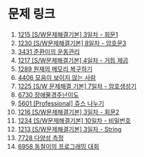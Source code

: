 # 문제 링크
1. [1215 [S/W문제해결기본] 3일차 - 회문1](https://swexpertacademy.com/main/code/problem/problemList.do?problemTitle=1215&orderBy=FIRST_REG_DATETIME&select-1=&pageSize=10&pageIndex=1)
2. [1230 [S/W문제해결기본] 8일차 - 암호문3](https://swexpertacademy.com/main/code/problem/problemList.do?problemTitle=1230&orderBy=FIRST_REG_DATETIME&select-1=&pageSize=10&pageIndex=1)
3. [3431 준환이의 운동관리](https://swexpertacademy.com/main/code/problem/problemList.do?problemTitle=3431&orderBy=FIRST_REG_DATETIME&select-1=&pageSize=10&pageIndex=1)
4. [1217 [S/W문제해결기본] 4일차 - 거듭 제곱](https://swexpertacademy.com/main/code/problem/problemList.do?problemTitle=1217&orderBy=FIRST_REG_DATETIME&select-1=&pageSize=10&pageIndex=1)
5. [1289 원재의 메모리 복구하기](https://swexpertacademy.com/main/code/problem/problemList.do?problemTitle=1289&orderBy=FIRST_REG_DATETIME&select-1=&pageSize=10&pageIndex=1)
6. [4406 모음이 보이지 않는 사람](https://swexpertacademy.com/main/code/problem/problemList.do?problemTitle=4406&orderBy=FIRST_REG_DATETIME&select-1=&pageSize=10&pageIndex=1)
7. [1225 [S/W 문제해결 기본] 7일차 - 암호생성기](https://swexpertacademy.com/main/code/problem/problemList.do?problemTitle=1225&orderBy=FIRST_REG_DATETIME&select-1=&pageSize=10&pageIndex=1)
8. [6730 장애물경주난이도](https://swexpertacademy.com/main/code/problem/problemList.do?problemTitle=6730&orderBy=FIRST_REG_DATETIME&select-1=&pageSize=10&pageIndex=1)
9. [5601 [Professional] 쥬스 나누기](https://swexpertacademy.com/main/code/problem/problemList.do?problemTitle=5601&orderBy=FIRST_REG_DATETIME&select-1=&pageSize=10&pageIndex=1)
10. [1216 [S/W문제해결기본] 3일차 - 회문2](https://swexpertacademy.com/main/code/problem/problemList.do?problemTitle=1216&orderBy=FIRST_REG_DATETIME&select-1=&pageSize=10&pageIndex=1)
11. [1234 [S/W문제해결기본] 10일차 - 비밀번호](https://swexpertacademy.com/main/code/problem/problemList.do?problemTitle=1234&orderBy=FIRST_REG_DATETIME&select-1=&pageSize=10&pageIndex=1)
12. [1213 [S/W문제해결기본] 3일차 - String](https://swexpertacademy.com/main/code/problem/problemList.do?problemTitle=1213&orderBy=FIRST_REG_DATETIME&select-1=&pageSize=10&pageIndex=1)
13. [7728 다양성 측정 ](https://swexpertacademy.com/main/code/problem/problemList.do?problemTitle=7728&orderBy=FIRST_REG_DATETIME&select-1=&pageSize=10&pageIndex=1)
14. [6958 동철이의 프로그래밍 대회](https://swexpertacademy.com/main/code/problem/problemList.do?problemTitle=6958&orderBy=FIRST_REG_DATETIME&select-1=&pageSize=10&pageIndex=1)
<!-- 15. [](https://swexpertacademy.com/main/code/problem/problemList.do?problemTitle=6730&orderBy=FIRST_REG_DATETIME&select-1=&pageSize=10&pageIndex=1)
16. [](https://swexpertacademy.com/main/code/problem/problemList.do?problemTitle=6730&orderBy=FIRST_REG_DATETIME&select-1=&pageSize=10&pageIndex=1)
17. [](https://swexpertacademy.com/main/code/problem/problemList.do?problemTitle=6730&orderBy=FIRST_REG_DATETIME&select-1=&pageSize=10&pageIndex=1)
18. [](https://swexpertacademy.com/main/code/problem/problemList.do?problemTitle=6730&orderBy=FIRST_REG_DATETIME&select-1=&pageSize=10&pageIndex=1) -->